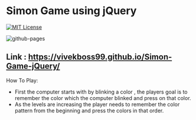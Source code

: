# Simon Game using jQuery
[![MIT License](https://img.shields.io/github/license/vivekboss99/simon-game-jQuery)](https://github.com/vivekboss99/simon-game-jQuery/blob/master/LICENSE)

![github-pages](https://img.shields.io/github/deployments/vivekboss99/Simon-Game-jQuery/github-pages)


## Link : https://vivekboss99.github.io/Simon-Game-jQuery/

How To Play:
- First the computer starts with by blinking a color , the players goal is to remember the color which the computer blinked and press on that color.
- As the levels are increasing the player needs to remember the color pattern from the beginning and press the colors in that order.
